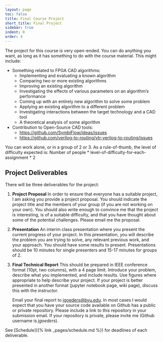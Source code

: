 ```yaml
---
layout: page
toc: false
title: Final Course Project
short_title: Final Project
sidebar: true
indent: 0
order: 4
---
```



The project for this course is very open-ended. You can do anything you want, as long as it has something
to do with the course material. This might include:

  - Something related to FPGA CAD algorithms:
    * Implementing and evaluating a known algorithm
    * Comparing two or more existing algorithms
    * Improving an existing algorithm
    * Investigating the effects of various parameters on an algorithm’s performance
    * Coming up with an entirely new algorithm to solve some problem
    * Applying an existing algorithm to a different problem
    * Investigating interactions between the target technology and a CAD tool
    * A theoretical analysis of some algorithm
  - Contribution to Open-Source CAD tools:
    * <https://github.com/SymbiFlow/ideas/issues>
    * <https://github.com/verilog-to-routing/vtr-verilog-to-routing/issues>
  
You can work alone, or in a group of 2 or 3.  As a rule-of-thumb, the level of difficulty
expected is: Number of people * level-of-difficulty-for-each-assignment * 2

## Project Deliverables 
There will be three deliverables for the project:

1. **Project Proposal** In order to ensure that everyone has a suitable project, I am asking you provide a project proposal. You should indicate the project title and the members of your group (if you are not working on your own). You should also write enough to convince me that the project is interesting, is of a suitable difficulty, and that you have thought about some of the potential challenges.  Please email me the proposal.

1. **Presentation** An interim class presentation where you present the current progress of your project. In this presentation, you will describe the problem you are trying to solve, any relevant previous work, and your approach.  You should have some results to present.  Presentations should be 10 minutes for single presenters and 15-17 minutes for groups of 2.

2. **Final Technical Report**  This should be prepared in IEEE conference format (10pt, two columns), with a 4 page limit.  Introduce your problem, describe what you implemented, and include results.  Use figures where appropriate to help describe your project.  If your project is better presented in another format (jupyter notebook page, wiki page), discuss this with the instructor.  

    Email your final report to jgoeders@byu.edu.  In most cases I would expect that you have your source code available on Github has a public or private repository.  Please include a link to this repository in your submission email. If your repository is private, please invite me (Github username is *jgoeders*).

See [Schedule]({% link _pages/schedule.md %}) for deadlines of each deliverable.




